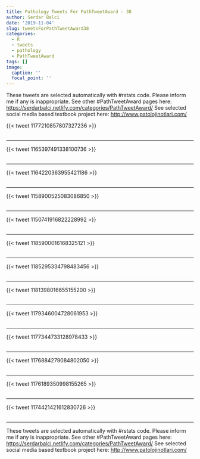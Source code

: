 ```yaml
---
title: Pathology Tweets For PathTweetAward - 38
author: Serdar Balci
date: '2019-11-04'
slug: tweetsForPathTweetAward38
categories:
  - R
  - tweets
  - pathology
  - PathTweetAward
tags: []
image:
  caption: ''
  focal_point: ''
---
```



These tweets are selected automatically with #rstats code. Please inform me if any is inappropriate.
See other #PathTweetAward pages here: https://serdarbalci.netlify.com/categories/PathTweetAward/ 
See selected social media based textbook project here: http://www.patolojinotlari.com/

{{< tweet 1177210857807327236 >}}
<br>
<br>
<hr>
{{< tweet 1165397491338100736 >}}
<br>
<br>
<hr>
{{< tweet 1164220363955421186 >}}
<br>
<br>
<hr>
{{< tweet 1158900525083086850 >}}
<br>
<br>
<hr>
{{< tweet 1150741916822228992 >}}
<br>
<br>
<hr>
{{< tweet 1185900016168325121 >}}
<br>
<br>
<hr>
{{< tweet 1185295334798483456 >}}
<br>
<br>
<hr>
{{< tweet 1181398016655155200 >}}
<br>
<br>
<hr>
{{< tweet 1179346004728061953 >}}
<br>
<br>
<hr>
{{< tweet 1177344733128978433 >}}
<br>
<br>
<hr>
{{< tweet 1176884279084802050 >}}
<br>
<br>
<hr>
{{< tweet 1176189350998155265 >}}
<br>
<br>
<hr>
{{< tweet 1174421421612830726 >}}
<br>
<br>
<hr>


These tweets are selected automatically with #rstats code. Please inform me if any is inappropriate.
See other #PathTweetAward pages here: https://serdarbalci.netlify.com/categories/PathTweetAward/ 
See selected social media based textbook project here: http://www.patolojinotlari.com/
